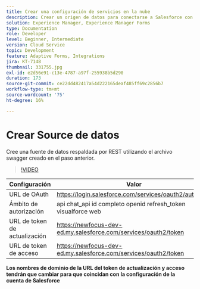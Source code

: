 ```yaml
---
title: Crear una configuración de servicios en la nube
description: Crear un origen de datos para conectarse a Salesforce con las credenciales de OAuth
solution: Experience Manager, Experience Manager Forms
type: Documentation
role: Developer
level: Beginner, Intermediate
version: Cloud Service
topic: Development
feature: Adaptive Forms, Integrations
jira: KT-7148
thumbnail: 331755.jpg
exl-id: e2d56e91-c13e-4787-a97f-255938b5d290
duration: 173
source-git-commit: ce22dd482417a54d222165deaf485ff69c2856b7
workflow-type: tm+mt
source-wordcount: '75'
ht-degree: 16%

---
```


# Crear Source de datos

Cree una fuente de datos respaldada por REST utilizando el archivo swagger creado en el paso anterior.

>[!VIDEO](https://video.tv.adobe.com/v/331755?quality=12&learn=on)

| Configuración | Valor |
|---------------------|-----------------------------------------------------------------|
| URL de OAuth | https://login.salesforce.com/services/oauth2/authorize |
| Ámbito de autorización | api chat_api id completo openid refresh_token visualforce web |
| URL de token de actualización | https://newfocus-dev-ed.my.salesforce.com/services/oauth2/token |
| URL de token de acceso | https://newfocus-dev-ed.my.salesforce.com/services/oauth2/token |


**Los nombres de dominio de la URL del token de actualización y acceso tendrán que cambiar para que coincidan con la configuración de la cuenta de Salesforce**